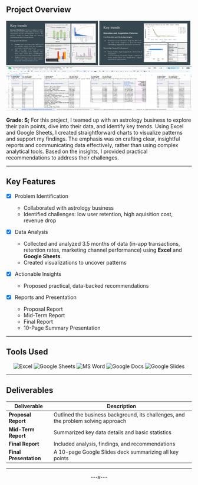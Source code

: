 ## Project Overview  

<div>
  <img src="/Deliverables/images/Screenshot 2025-04-27 064704.png" width="49.5%" height='120px' alt="Trend visualization_1">
  <img src="/Deliverables/images/Screenshot 2025-04-27 064716.png" width="49%" height='120px' alt="Trend visualization_2">
  <div>
  <img src="/Deliverables/images/Screenshot 2025-04-27 071520.png" width="100%" height='120px' alt="Data analysis in Excel">
  </div>  
</div>

**Grade: S;**
For this project, I teamed up with an astrology business to explore their pain points, dive into their data, and identify key trends. Using Excel and Google Sheets, I created straightforward charts to visualize patterns and support my findings. The emphasis was on crafting clear, insightful reports and communicating data effectively, rather than using complex analytical tools. Based on the insights, I provided practical recommendations to address their challenges. 

---

## Key Features  

- [x] Problem Identification  
  - Collaborated with astrology business
  - Identified challenges: low user retention, high aquisition cost, revenue drop

- [x] Data Analysis  
  - Collected and analyzed 3.5 months of data (in-app transactions, retention rates, marketing channel performance) using **Excel** and **Google Sheets**.
  - Created visualizations to uncover patterns

- [x] Actionable Insights  
  - Proposed practical, data-backed recommendations

- [x] Reports and Presentation  
  - Proposal Report
  - Mid-Term Report
  - Final Report
  - 10-Page Summary Presentation

---

## Tools Used  

<p align="center">
  <img src="https://img.shields.io/badge/Excel-217346?logo=microsoftexcel&logoColor=white" alt="Excel">
  <img src="https://img.shields.io/badge/Google%20Sheets-34A853?logo=googlesheets&logoColor=white" alt="Google Sheets">
  <img src="https://img.shields.io/badge/MS%20Word-2B579A?logo=microsoftword&logoColor=white" alt="MS Word">
  <img src="https://img.shields.io/badge/Google%20Docs-4285F4?logo=googledocs&logoColor=white" alt="Google Docs">
  <img src="https://img.shields.io/badge/Google%20Slides-F4B400?logo=googleslides&logoColor=white" alt="Google Slides">
</p>

---

## Deliverables  

| Deliverable | Description |
|------------|-------------|
| **Proposal Report** | Outlined the business background, its challenges, and the problem solving approach |
| **Mid-Term Report** | Summarized key data details and basic statistics |
| **Final Report** | Included analysis, findings, and recommendations |
| **Final Presentation** | A 10-page Google Slides deck summarizing all key points |

---

<div align="center">
  <em>---x---</em>
</div>
